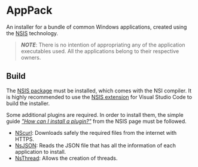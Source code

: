 # AppPack

An installer for a bundle of common Windows applications, created using the
[NSIS](https://nsis.sourceforge.io/Main_Page) technology.

> **_NOTE_**: There is no intention of appropriating any of the application executables
used. All the applications belong to their respective owners.

## Build

The [NSIS package](https://nsis.sourceforge.io/Download) must be installed,
which comes with the NSI compiler. It is highly recommended to use the
[NSIS extension](https://marketplace.visualstudio.com/items?itemName=idleberg.nsis)
for Visual Studio Code to build the installer.

Some additional plugins are required. In order to install them, the simple guide
[*"How can I install a plugin?"*](https://nsis.sourceforge.io/How_can_I_install_a_plugin)
from the NSIS page must be followed.

- [NScurl](https://nsis.sourceforge.io/NScurl_plug-in): Downloads safely the required
files from the internet with HTTPS.
- [NsJSON](https://nsis.sourceforge.io/NsJSON_plug-in): Reads the JSON file that has all
the information of each application to install.
- [NsThread](https://nsis.sourceforge.io/NsThread_plug-in): Allows the creation of threads.
